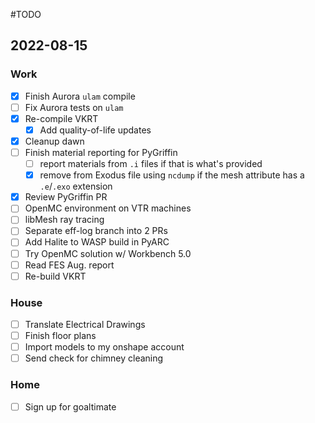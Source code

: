 #TODO

## 2022-08-15

### Work
  - [x] Finish Aurora `ulam`  compile
  - [ ] Fix Aurora tests on `ulam`
  - [x] Re-compile VKRT
	  - [x] Add quality-of-life updates
  - [x] Cleanup dawn
  - [ ] Finish material reporting for PyGriffin
	  - [ ] report materials from `.i` files if that is what's provided
	  - [x] remove from Exodus file using `ncdump` if the mesh attribute has a `.e`/`.exo` extension
  - [x] Review PyGriffin PR
- [ ] OpenMC environment on VTR machines
- [ ] libMesh ray tracing
- [ ] Separate eff-log branch into 2 PRs
- [ ] Add Halite to WASP build in PyARC
- [ ] Try OpenMC solution w/ Workbench 5.0
- [ ] Read FES Aug. report
- [ ] Re-build VKRT

### House
  - [ ] Translate Electrical Drawings
  - [ ] Finish floor plans
  - [ ] Import models to my onshape account
  - [ ] Send check for chimney cleaning

### Home
  - [ ] Sign up for goaltimate